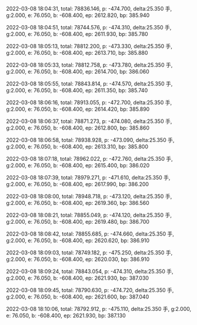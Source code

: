 2022-03-08 18:04:31, total: 78836.146, p: -474.700, delta:25.350 手, g:2.000, e: 76.050, b: -608.400, ep: 2612.820, bp: 385.940

2022-03-08 18:04:51, total: 78744.576, p: -474.310, delta:25.350 手, g:2.000, e: 76.050, b: -608.400, ep: 2611.930, bp: 385.780

2022-03-08 18:05:13, total: 78812.200, p: -473.330, delta:25.350 手, g:2.000, e: 76.050, b: -608.400, ep: 2613.710, bp: 385.880

2022-03-08 18:05:33, total: 78812.758, p: -473.780, delta:25.350 手, g:2.000, e: 76.050, b: -608.400, ep: 2614.700, bp: 386.060

2022-03-08 18:05:55, total: 78843.814, p: -474.570, delta:25.350 手, g:2.000, e: 76.050, b: -608.400, ep: 2611.350, bp: 385.740

2022-03-08 18:06:16, total: 78913.055, p: -472.700, delta:25.350 手, g:2.000, e: 76.050, b: -608.400, ep: 2614.420, bp: 385.890

2022-03-08 18:06:37, total: 78871.273, p: -474.080, delta:25.350 手, g:2.000, e: 76.050, b: -608.400, ep: 2612.800, bp: 385.860

2022-03-08 18:06:58, total: 78938.928, p: -473.090, delta:25.350 手, g:2.000, e: 76.050, b: -608.400, ep: 2613.310, bp: 385.800

2022-03-08 18:07:18, total: 78962.022, p: -472.760, delta:25.350 手, g:2.000, e: 76.050, b: -608.400, ep: 2615.400, bp: 386.020

2022-03-08 18:07:39, total: 78979.271, p: -471.610, delta:25.350 手, g:2.000, e: 76.050, b: -608.400, ep: 2617.990, bp: 386.200

2022-03-08 18:08:00, total: 78948.718, p: -473.120, delta:25.350 手, g:2.000, e: 76.050, b: -608.400, ep: 2619.360, bp: 386.560

2022-03-08 18:08:21, total: 78855.049, p: -474.120, delta:25.350 手, g:2.000, e: 76.050, b: -608.400, ep: 2619.480, bp: 386.700

2022-03-08 18:08:42, total: 78855.685, p: -474.660, delta:25.350 手, g:2.000, e: 76.050, b: -608.400, ep: 2620.620, bp: 386.910

2022-03-08 18:09:03, total: 78749.182, p: -475.250, delta:25.350 手, g:2.000, e: 76.050, b: -608.400, ep: 2620.030, bp: 386.910

2022-03-08 18:09:24, total: 78843.054, p: -474.310, delta:25.350 手, g:2.000, e: 76.050, b: -608.400, ep: 2621.930, bp: 387.030

2022-03-08 18:09:45, total: 78790.630, p: -474.720, delta:25.350 手, g:2.000, e: 76.050, b: -608.400, ep: 2621.600, bp: 387.040

2022-03-08 18:10:06, total: 78792.912, p: -475.110, delta:25.350 手, g:2.000, e: 76.050, b: -608.400, ep: 2621.930, bp: 387.130